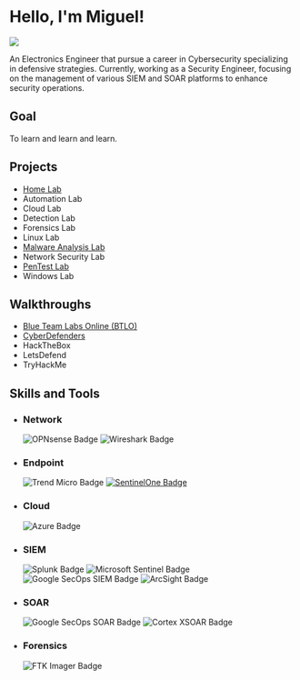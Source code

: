 # Hello, I'm Miguel!
<a href="https://linkedin.com"><img src="https://img.shields.io/badge/-LinkedIn-0072b1?&style=for-the-badge&logo=linkedin&logoColor=white" /></a>

An Electronics Engineer that pursue a career in Cybersecurity specializing in defensive strategies. Currently, working as a Security Engineer, focusing on the management of various SIEM and SOAR platforms to enhance security operations.

## Goal

To learn and learn and learn.

## Projects
- <a href="https://github.com/mmhgwyjs/homelab">Home Lab</a>
- Automation Lab
- Cloud Lab
- Detection Lab
- Forensics Lab
- Linux Lab
- [Malware Analysis Lab](https://github.com/mmhgwyjs/malware-analysis-lab)
- Network Security Lab
- [PenTest Lab](https://github.com/mmhgwyjs/pentest-lab)
- Windows Lab

## Walkthroughs
- <a href="https://github.com/mmhgwyjs/btlo">Blue Team Labs Online (BTLO)</a>
- <a href="https://github.com/mmhgwyjs/cyberdefenders">CyberDefenders</a>
- HackTheBox
- LetsDefend
- TryHackMe

## Skills and Tools

- ### Network 
  ![OPNsense Badge](https://img.shields.io/badge/-OPNsense-2C3E50?style=for-the-badge&logo=OPNsense&logoColor=white)
  ![Wireshark Badge](https://img.shields.io/badge/-Wireshark-1679A7?style=for-the-badge&logo=Wireshark&logoColor=white)

- ### Endpoint 
  ![Trend Micro Badge](https://img.shields.io/badge/-Trend%20Micro-FF6600?style=for-the-badge&logo=Trend-Micro&logoColor=white)
  [![SentinelOne Badge](https://img.shields.io/badge/-SentinelOne-6f42c1?style=for-the-badge)](https://www.sentinelone.com/)

- ### Cloud 
  ![Azure Badge](https://img.shields.io/badge/-Microsoft%20Azure-0089D6?style=for-the-badge&logo=Microsoft-Azure&logoColor=white)

- ### SIEM
  ![Splunk Badge](https://img.shields.io/badge/-Splunk-00FF00?style=for-the-badge&logo=Splunk&logoColor=white)
  ![Microsoft Sentinel Badge](https://img.shields.io/badge/-Microsoft%20Sentinel-0088D6?style=for-the-badge&logo=Microsoft-Azure&logoColor=white)
  ![Google SecOps SIEM Badge](https://img.shields.io/badge/-Google%20SecOps%20SIEM-4285F4?style=for-the-badge&logo=google-cloud&logoColor=white)
  ![ArcSight Badge](https://img.shields.io/badge/-ArcSight-FF9900?style=for-the-badge&logo=Micro%20Focus&logoColor=white)
    
- ### SOAR
  ![Google SecOps SOAR Badge](https://img.shields.io/badge/-Google%20SecOps%20SOAR-4285F4?style=for-the-badge&logo=google-cloud&logoColor=white)
  ![Cortex XSOAR Badge](https://img.shields.io/badge/-Cortex%20XSOAR-4CAF50?style=for-the-badge&logo=palo-alto-networks&logoColor=white)

- ### Forensics
  ![FTK Imager Badge](https://img.shields.io/badge/-FTK%20Imager-007ACC?style=for-the-badge&logo=Autopsy&logoColor=white)


